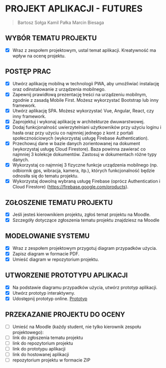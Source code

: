 # PROJEKT APLIKACJI - FUTURES

> Bartosz Sołga
> Kamil Pałka
> Marcin Biesaga

## WYBÓR TEMATU PROJEKTU

- [x] Wraz z zespołem projektowym, ustal temat aplikacji. Kreatywność ma wpływ na ocenę projektu.

## POSTĘP PRAC

- [x] Utwórz aplikację mobilną w technologii PWA, aby umożliwiać instalację oraz odinstalowanie z urządzenia mobilnego.
- [x] Zapewnij prawidłową prezentację treści na urządzeniu mobilnym, zgodnie z zasadą Mobile First. Możesz wykorzystać Bootstrap lub inny framework.
- [x] Utwórz aplikację SPA. Możesz wykorzystać Vue, Angular, React, czy inny framework.
- [x] Zaprojektuj i wykonaj aplikację w architekturze dwuwarstwowej.
- [x] Dodaj funkcjonalność uwierzytelniani użytkowników przy użyciu loginu i hasła oraz przy użyciu co najmniej jednego z kont z portali społecznościowych (wykorzystaj usługę Firebase Authentication).
- [x] Przechowuj dane w bazie danych zorientowanej na dokument (wykorzystaj usługę Cloud Firestore). Baza powinna zawierać co najmniej 3 kolekcje dokumentów. Zastosuj w dokumentach różne typy danych.
- [x] Wykorzystaj co najmniej 3 fizyczne funkcje urządzenia mobilnego (np. odbiornik gps, wibracja, kamera, itp.), których funkcjonalność będzie odnosiła się do tematu projektu.
- [x] Wykorzystaj dowolną wybraną usługę Firebase (oprócz Authentication i Cloud Firestore) (https://firebase.google.com/products).

## ZGŁOSZENIE TEMATU PROJEKTU

- [x] Jeśli jesteś kierownikiem projektu, zgłoś temat projektu na Moodle.
- [x] Szczegóły dotyczące zgłoszenia tematu projektu znajdziesz na Moodle

## MODELOWANIE SYSTEMU

- [x] Wraz z zespołem projektowym przygotuj diagram przypadków użycia.
- [x] Zapisz diagram w formacie PDF.
- [x] Umieść diagram w repozytorium projektu.

## UTWORZENIE PROTOTYPU APLIKACJI

- [x] Na podstawie diagramu przypadków użycia, utwórz prototyp aplikacji.
- [x] Utwórz prototyp interaktywny.
- [x] Udostępnij prototyp online. [Prototyp](https://www.figma.com/proto/UmbLxCvdcZGeywE9dfS0a9/Final_project?type=design&node-id=17-114&scaling=scale-down&page-id=1%3A7&starting-point-node-id=15%3A22)

## PRZEKAZANIE PROJEKTU DO OCENY

- [ ] Umieść na Moodle (każdy student, nie tylko kierownik zespołu projektowego):
- [ ] link do zgłoszenia tematu projektu
- [ ] link do repozytorium projektu
- [ ] link do prototypu aplikacji
- [ ] link do hostowanej aplikacji
- [ ] repozytorium projektu w formacie ZIP
